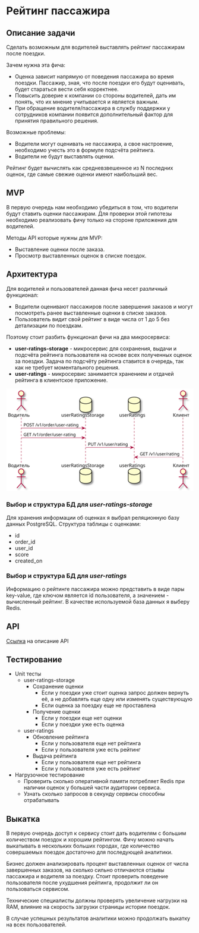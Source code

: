 # Рейтинг пассажира
## Описание задачи
Сделать возможным для водителей выставлять рейтинг пассажирам после поездки.

Зачем нужна эта фича:
* Оценка зависит напрямую от поведения пассажира во время поездки. Пассажир, зная, что после поездки его будут оценивать, будет стараться вести себя корректнее.
* Повысить доверие к компании со стороны водителей, дать им понять, что их мнение учитывается и является важным.
* При обращение водителя/пассажира в службу поддержки у сотрудников компании появится дополнительный фактор для принятия правильного решения.

Возможные проблемы:
* Водители могут оценивать не пассажира, а свое настроение, необходимо учесть это в формуле подсчёта рейтинга.
* Водители не будут выставлять оценки.

Рейтинг будет вычислять как средневзвешенное из N последних оценок, где самые свежие оценки имеют наибольший вес.

## MVP
В первую очередь нам необходимо убедиться в том, что водители будут ставить оценки пассажирам. Для проверки этой гипотезы необходимо реализовать фичу только на стороне приложения для водителей.

Методы API которые нужны для MVP:
* Выставление оценки после заказа.
* Просмотр выставленных оценок в списке поездок.

## Архитектура
Для водителей и пользователей данная фича несет различный функционал:
* Водители оценивают пассажиров после завершения заказов и могут посмотреть ранее выставленные оценки в списке заказов.
* Пользователь видит свой рейтинг в виде числа от 1 до 5 без детализации по поездкам.

Поэтому стоит разбить функционал фичи на два микросервиса:
* **user-ratings-storage** - микросервис для сохранения, выдачи и подсчёта рейтинга пользователя на основе всех полученных оценок за поездки. Задача по подсчёту рейтинга ставится в очередь, так как не требует моментального решения.
* **user-ratings** - микросервис занимается хранением и отдачей рейтинга в клиентское приложение.

![Архитектура](./diagram.svg)

### Выбор и структура БД для *user-ratings-storage*
Для хранения информации об оценках я выбрал реляционную базу данных PostgreSQL. Структура таблицы с оценками:
* id
* order_id
* user_id
* score
* created_on

### Выбор и структура БД для *user-ratings*
Информацию о рейтинге пассажира можно представить в виде пары key-value, где ключом является id пользователя, а значением - вычисленный рейтинг. В качестве используемой база данных я выберу Redis.

## API

[Ссылка](./api.yaml "Описание API") на описание API

## Тестирование
* Unit тесты
    * user-ratings-storage
        * Сохранение оценки
            * Если у поездки уже стоит оценка запрос должен вернуть её, а не добавлять еще одну или изменять существующую
            * Если оценка за поездку еще не проставлена
        * Получение оценки
            * Если у поездки еще нет оценки
            * Если у поездки уже есть оценка
    * user-ratings
        * Обновление рейтинга
            * Если у пользователя еще нет рейтинга
            * Если у пользователя уже есть рейтинг
        * Выдача рейтинга
            * Если у пользователя еще нет рейтинга
            * Если у пользователя уже есть рейтинг
* Нагрузочное тестирование
    * Проверить сколько оперативной памяти потребляет Redis при наличии оценок у большей части аудитории сервиса.
    * Узнать сколько запросов в секунду сервисы способны отрабатывать

## Выкатка
В первую очередь доступ к сервису стоит дать водителям с большим количеством поездок и хорошим рейтингом. Фичу можно начать выкатывать в нескольких больших городах, где количество совершаемых поездок достаточно для последующей аналитики. 

Бизнес должен анализировать процент выставленных оценок от числа завершенных заказов, на сколько сильно отличаются отзывы пассажира и водителя за поездку. Стоит проверить поведение пользователя после ухудшения рейтинга, продолжит ли он пользоваться сервисом.

Технические специалисты должны проверять увеличение нагрузки на RAM, влияние на скорость загрузки страницы истории поездок.

В случае успешных результатов аналитики можно продолжать выкатку на всех пользователей.